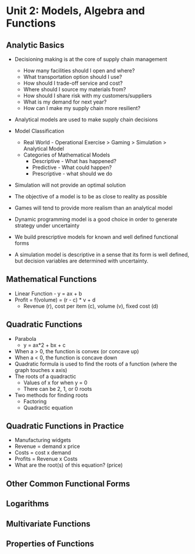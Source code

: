 # Unit 2: Models, Algebra and Functions

##  Analytic Basics

  * Decisioning making is at the core of supply chain management
    * How many facilities should I open and where?
    * What transportation option should I use?
    * How should I trade-off service and cost?
    * Where should I source my materials from?
    * How should I share risk with my customers/suppliers
    * What is my demand for next year?
    * How can I make my supply chain more resilient?
  
  * Analytical models are used to make supply chain decisions
  
  * Model Classification
    * Real World - Operational Exercise > Gaming > Simulation > Analytical Model
    * Categories of Mathematical Models
      * Descriptive - What has happened?
      * Predictive  - What could happen?
      * Prescriptive - what should we do
  
  * Simulation will not provide an optimal solution
  
  * The objective of a model is to be as close to reality as possible
  
  * Games will tend to provide more realism than an analytical model
  
  * Dynamic programming model is a good choice in order to generate strategy under uncertainty
  
  * We build prescriptive models for known and well defined functional forms
  
  * A simulation model is descriptive in a sense that its form is well defined, but decision variables are determined with uncertainty.
  
##  Mathematical Functions
  * Linear Function - y = ax + b
  * Profit = f(volume) = (r - c) * v + d
    * Revenue (r), cost per item (c), volume (v), fixed cost (d)
    
##  Quadratic Functions
  * Parabola 
    * y = ax*2 + bx + c
  * When a > 0, the function is convex (or concave up)
  * When a < 0, the function is concave down
  * Quadratic formula is used to find the roots of a function (where the graph touches x axis)
  * The roots of a quadractic
    * Values of x for when y = 0
    * There can be 2, 1, or 0 roots
  * Two methods for finding roots
    * Factoring
    * Quadractic equation
  
##  Quadratic Functions in Practice
  * Manufacturing widgets
  * Revenue = demand x price
  * Costs = cost x demand
  * Profits = Revenue x Costs
  * What are the root(s) of this equation? (price)
  
##  Other Common Functional Forms

##  Logarithms

##  Multivariate Functions

##  Properties of Functions
